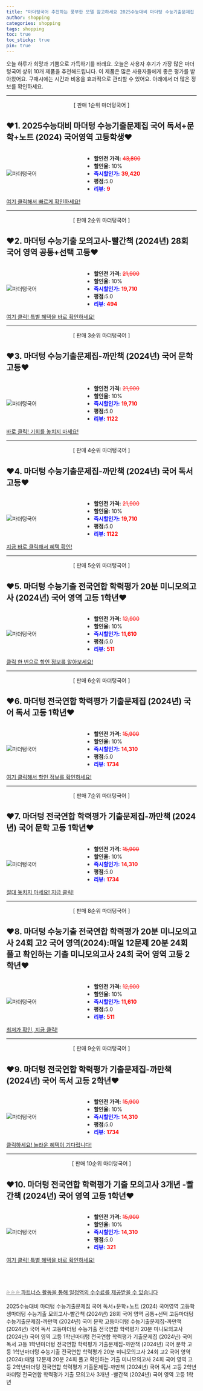 ```yaml
---
title: "마더텅국어 추천하는 풍부한 모델 참고하세요 2025수능대비 마더텅 수능기출문제집 국어 독서+문학+노트"
author: shopping
categories: shopping
tags: shopping
toc: true
toc_sticky: true
pin: true
---
```

오늘 하루가 희망과 기쁨으로 가득하기를 바래요. 오늘은 사용자 후기가 가장 많은 마더텅국어 상위 10개 제품을 추천해드립니다. 이 제품은 많은 사용자들에게 좋은 평가를 받아왔어요. 구매시에는 시간과 비용을 효과적으로 관리할 수 있어요. 아래에서 더 많은 정보를 확인하세요.

---
<p class="toplist" style="margin: 0 auto; display: block; width: fit-content;">[ 판매 1순위 마더텅국어 ]</p>

<h2><strong>❤️1. 2025수능대비 마더텅 수능기출문제집 국어 독서+문학+노트 (2024) 국어영역 고등학생❤️</strong></h2>

<div style="display: flex; align-items: center;">
    <div style="flex: 0.4;">
        <img src="https://thumbnail10.coupangcdn.com/thumbnails/remote/230x230ex/image/vendor_inventory/c5db/934213a7983ecaf150ce33723870a33c93062a1d7d27667478bd6ad3f662.jpg" alt="마더텅국어" style="max-width: 100%;">
    </div>
    <div style="flex: 0.6; margin-left: 10px;">
        <ul>
            <li><strong>할인전 가격:</strong> <del style="color: red;">43,800</del></li>
            <li><strong>할인율:</strong> 10%</li>
            <li><span style='color:blue'><strong>즉시할인가:</strong></span> <span style='color:red'><strong>39,420</strong></span></li>
            <li><strong>평점:</strong>5.0</li>
            <li><span style='color:blue'><strong>리뷰:</strong></span> <span style='color:red'><strong>9</strong></span></li>
        </ul>
    </div>
</div>
<div class="center">
    <a href="https://selin100587001.github.io?lptag=AF9450613&subid=githubio&pageKey=7810804298&traceid=V0-153&itemId=21184837149&vendorItemId=88256896381" class="myButton">
        여기 클릭해서 빠르게 확인하세요!
    </a>
</div>


---
<p class="toplist" style="margin: 0 auto; display: block; width: fit-content;">[ 판매 2순위 마더텅국어 ]</p>

<h2><strong>❤️2. 마더텅 수능기출 모의고사-빨간책 (2024년) 28회 국어 영역 공통+선택 고등❤️</strong></h2>

<div style="display: flex; align-items: center;">
    <div style="flex: 0.4;">
        <img src="https://thumbnail8.coupangcdn.com/thumbnails/remote/230x230ex/image/retail/images/2024/01/22/17/3/782d2a14-53e0-4460-9b8a-0e181fca19ba.jpg" alt="마더텅국어" style="max-width: 100%;">
    </div>
    <div style="flex: 0.6; margin-left: 10px;">
        <ul>
            <li><strong>할인전 가격:</strong> <del style="color: red;">21,900</del></li>
            <li><strong>할인율:</strong> 10%</li>
            <li><span style='color:blue'><strong>즉시할인가:</strong></span> <span style='color:red'><strong>19,710</strong></span></li>
            <li><strong>평점:</strong>5.0</li>
            <li><span style='color:blue'><strong>리뷰:</strong></span> <span style='color:red'><strong>494</strong></span></li>
        </ul>
    </div>
</div>
<div class="center">
    <a href="https://selin100587001.github.io?lptag=AF9450613&subid=githubio&pageKey=7837089667&traceid=V0-153&itemId=21326601931&vendorItemId=88449619389" class="myButton">
        여기 클릭! 특별 혜택을 바로 확인하세요!
    </a>
</div>


---
<p class="toplist" style="margin: 0 auto; display: block; width: fit-content;">[ 판매 3순위 마더텅국어 ]</p>

<h2><strong>❤️3. 마더텅 수능기출문제집-까만책 (2024년) 국어 문학 고등❤️</strong></h2>

<div style="display: flex; align-items: center;">
    <div style="flex: 0.4;">
        <img src="https://thumbnail8.coupangcdn.com/thumbnails/remote/230x230ex/image/retail/images/298434514355376-49741c74-bc93-4481-82d5-f57bc191e209.crdownload" alt="마더텅국어" style="max-width: 100%;">
    </div>
    <div style="flex: 0.6; margin-left: 10px;">
        <ul>
            <li><strong>할인전 가격:</strong> <del style="color: red;">21,900</del></li>
            <li><strong>할인율:</strong> 10%</li>
            <li><span style='color:blue'><strong>즉시할인가:</strong></span> <span style='color:red'><strong>19,710</strong></span></li>
            <li><strong>평점:</strong>5.0</li>
            <li><span style='color:blue'><strong>리뷰:</strong></span> <span style='color:red'><strong>1122</strong></span></li>
        </ul>
    </div>
</div>
<div class="center">
    <a href="https://selin100587001.github.io?lptag=AF9450613&subid=githubio&pageKey=7772184084&traceid=V0-153&itemId=20985383061&vendorItemId=88073119485" class="myButton">
        바로 클릭! 기회를 놓치지 마세요!
    </a>
</div>


---
<p class="toplist" style="margin: 0 auto; display: block; width: fit-content;">[ 판매 4순위 마더텅국어 ]</p>

<h2><strong>❤️4. 마더텅 수능기출문제집-까만책 (2024년) 국어 독서 고등❤️</strong></h2>

<div style="display: flex; align-items: center;">
    <div style="flex: 0.4;">
        <img src="https://thumbnail7.coupangcdn.com/thumbnails/remote/230x230ex/image/retail/images/26486651222913-8aab89d5-5613-404c-a889-ad790c012f3a.crdownload" alt="마더텅국어" style="max-width: 100%;">
    </div>
    <div style="flex: 0.6; margin-left: 10px;">
        <ul>
            <li><strong>할인전 가격:</strong> <del style="color: red;">21,900</del></li>
            <li><strong>할인율:</strong> 10%</li>
            <li><span style='color:blue'><strong>즉시할인가:</strong></span> <span style='color:red'><strong>19,710</strong></span></li>
            <li><strong>평점:</strong>5.0</li>
            <li><span style='color:blue'><strong>리뷰:</strong></span> <span style='color:red'><strong>1122</strong></span></li>
        </ul>
    </div>
</div>
<div class="center">
    <a href="https://selin100587001.github.io?lptag=AF9450613&subid=githubio&pageKey=7772184084&traceid=V0-153&itemId=20985473948&vendorItemId=88073119414" class="myButton">
        지금 바로 클릭해서 혜택 확인!
    </a>
</div>


---
<p class="toplist" style="margin: 0 auto; display: block; width: fit-content;">[ 판매 5순위 마더텅국어 ]</p>

<h2><strong>❤️5. 마더텅 수능기출 전국연합 학력평가 20분 미니모의고사 (2024년) 국어 영역 고등 1학년❤️</strong></h2>

<div style="display: flex; align-items: center;">
    <div style="flex: 0.4;">
        <img src="https://thumbnail6.coupangcdn.com/thumbnails/remote/230x230ex/image/retail/images/2023/11/14/18/6/521f0689-d624-4755-a1ea-cbbe4d095af3.jpg" alt="마더텅국어" style="max-width: 100%;">
    </div>
    <div style="flex: 0.6; margin-left: 10px;">
        <ul>
            <li><strong>할인전 가격:</strong> <del style="color: red;">12,900</del></li>
            <li><strong>할인율:</strong> 10%</li>
            <li><span style='color:blue'><strong>즉시할인가:</strong></span> <span style='color:red'><strong>11,610</strong></span></li>
            <li><strong>평점:</strong>5.0</li>
            <li><span style='color:blue'><strong>리뷰:</strong></span> <span style='color:red'><strong>511</strong></span></li>
        </ul>
    </div>
</div>
<div class="center">
    <a href="https://selin100587001.github.io?lptag=AF9450613&subid=githubio&pageKey=7716808250&traceid=V0-153&itemId=20700881616&vendorItemId=87772092901" class="myButton">
        클릭 한 번으로 할인 정보를 알아보세요!
    </a>
</div>


---
<p class="toplist" style="margin: 0 auto; display: block; width: fit-content;">[ 판매 6순위 마더텅국어 ]</p>

<h2><strong>❤️6. 마더텅 전국연합 학력평가 기출문제집 (2024년) 국어 독서 고등 1학년❤️</strong></h2>

<div style="display: flex; align-items: center;">
    <div style="flex: 0.4;">
        <img src="https://thumbnail8.coupangcdn.com/thumbnails/remote/230x230ex/image/rs_quotation_api/9pzkwc8g/cb73dfb45c5f46e0a6050c36f69508ac.jpg" alt="마더텅국어" style="max-width: 100%;">
    </div>
    <div style="flex: 0.6; margin-left: 10px;">
        <ul>
            <li><strong>할인전 가격:</strong> <del style="color: red;">15,900</del></li>
            <li><strong>할인율:</strong> 10%</li>
            <li><span style='color:blue'><strong>즉시할인가:</strong></span> <span style='color:red'><strong>14,310</strong></span></li>
            <li><strong>평점:</strong>5.0</li>
            <li><span style='color:blue'><strong>리뷰:</strong></span> <span style='color:red'><strong>1734</strong></span></li>
        </ul>
    </div>
</div>
<div class="center">
    <a href="https://selin100587001.github.io?lptag=AF9450613&subid=githubio&pageKey=7699797117&traceid=V0-153&itemId=20666611782&vendorItemId=87686804850" class="myButton">
        여기 클릭해서 할인 정보를 확인하세요!
    </a>
</div>


---
<p class="toplist" style="margin: 0 auto; display: block; width: fit-content;">[ 판매 7순위 마더텅국어 ]</p>

<h2><strong>❤️7. 마더텅 전국연합 학력평가 기출문제집-까만책 (2024년) 국어 문학 고등 1학년❤️</strong></h2>

<div style="display: flex; align-items: center;">
    <div style="flex: 0.4;">
        <img src="https://thumbnail10.coupangcdn.com/thumbnails/remote/230x230ex/image/rs_quotation_api/w11d0jcf/b5c95eca178a4b8496eaf4309bb2d8d1.jpg" alt="마더텅국어" style="max-width: 100%;">
    </div>
    <div style="flex: 0.6; margin-left: 10px;">
        <ul>
            <li><strong>할인전 가격:</strong> <del style="color: red;">15,900</del></li>
            <li><strong>할인율:</strong> 10%</li>
            <li><span style='color:blue'><strong>즉시할인가:</strong></span> <span style='color:red'><strong>14,310</strong></span></li>
            <li><strong>평점:</strong>5.0</li>
            <li><span style='color:blue'><strong>리뷰:</strong></span> <span style='color:red'><strong>1734</strong></span></li>
        </ul>
    </div>
</div>
<div class="center">
    <a href="https://selin100587001.github.io?lptag=AF9450613&subid=githubio&pageKey=7699797117&traceid=V0-153&itemId=20559860722&vendorItemId=87686804903" class="myButton">
        절대 놓치지 마세요! 지금 클릭!
    </a>
</div>


---
<p class="toplist" style="margin: 0 auto; display: block; width: fit-content;">[ 판매 8순위 마더텅국어 ]</p>

<h2><strong>❤️8. 마더텅 수능기출 전국연합 학력평가 20분 미니모의고사 24회 고2 국어 영역(2024):매일 12문제 20분 24회 풀고 확인하는 기출 미니모의고사 24회 국어 영역 고등 2학년❤️</strong></h2>

<div style="display: flex; align-items: center;">
    <div style="flex: 0.4;">
        <img src="https://thumbnail8.coupangcdn.com/thumbnails/remote/230x230ex/image/retail/images/2023/11/14/18/7/ab3f8c71-a50d-4a98-932a-9f24f94416eb.jpg" alt="마더텅국어" style="max-width: 100%;">
    </div>
    <div style="flex: 0.6; margin-left: 10px;">
        <ul>
            <li><strong>할인전 가격:</strong> <del style="color: red;">12,900</del></li>
            <li><strong>할인율:</strong> 10%</li>
            <li><span style='color:blue'><strong>즉시할인가:</strong></span> <span style='color:red'><strong>11,610</strong></span></li>
            <li><strong>평점:</strong>5.0</li>
            <li><span style='color:blue'><strong>리뷰:</strong></span> <span style='color:red'><strong>511</strong></span></li>
        </ul>
    </div>
</div>
<div class="center">
    <a href="https://selin100587001.github.io?lptag=AF9450613&subid=githubio&pageKey=7716808250&traceid=V0-153&itemId=20700882089&vendorItemId=87772093389" class="myButton">
        최저가 확인, 지금 클릭!
    </a>
</div>


---
<p class="toplist" style="margin: 0 auto; display: block; width: fit-content;">[ 판매 9순위 마더텅국어 ]</p>

<h2><strong>❤️9. 마더텅 전국연합 학력평가 기출문제집-까만책 (2024년) 국어 독서 고등 2학년❤️</strong></h2>

<div style="display: flex; align-items: center;">
    <div style="flex: 0.4;">
        <img src="https://thumbnail7.coupangcdn.com/thumbnails/remote/230x230ex/image/rs_quotation_api/jdfrdmtb/e3b8ecb8906a4b348ba5bb4aa6735143.jpg" alt="마더텅국어" style="max-width: 100%;">
    </div>
    <div style="flex: 0.6; margin-left: 10px;">
        <ul>
            <li><strong>할인전 가격:</strong> <del style="color: red;">15,900</del></li>
            <li><strong>할인율:</strong> 10%</li>
            <li><span style='color:blue'><strong>즉시할인가:</strong></span> <span style='color:red'><strong>14,310</strong></span></li>
            <li><strong>평점:</strong>5.0</li>
            <li><span style='color:blue'><strong>리뷰:</strong></span> <span style='color:red'><strong>1734</strong></span></li>
        </ul>
    </div>
</div>
<div class="center">
    <a href="https://selin100587001.github.io?lptag=AF9450613&subid=githubio&pageKey=7699797117&traceid=V0-153&itemId=20612439436&vendorItemId=87686804873" class="myButton">
        클릭하세요! 놀라운 혜택이 기다립니다!
    </a>
</div>


---
<p class="toplist" style="margin: 0 auto; display: block; width: fit-content;">[ 판매 10순위 마더텅국어 ]</p>

<h2><strong>❤️10. 마더텅 전국연합 학력평가 기출 모의고사 3개년 -빨간책 (2024년) 국어 영역 고등 1학년❤️</strong></h2>

<div style="display: flex; align-items: center;">
    <div style="flex: 0.4;">
        <img src="https://thumbnail9.coupangcdn.com/thumbnails/remote/230x230ex/image/retail/images/2023/11/28/10/4/254af0f3-0dcb-47cf-84bb-e5731cdca7dd.jpg" alt="마더텅국어" style="max-width: 100%;">
    </div>
    <div style="flex: 0.6; margin-left: 10px;">
        <ul>
            <li><strong>할인전 가격:</strong> <del style="color: red;">15,900</del></li>
            <li><strong>할인율:</strong> 10%</li>
            <li><span style='color:blue'><strong>즉시할인가:</strong></span> <span style='color:red'><strong>14,310</strong></span></li>
            <li><strong>평점:</strong>5.0</li>
            <li><span style='color:blue'><strong>리뷰:</strong></span> <span style='color:red'><strong>321</strong></span></li>
        </ul>
    </div>
</div>
<div class="center">
    <a href="https://selin100587001.github.io?lptag=AF9450613&subid=githubio&pageKey=7737516233&traceid=V0-153&itemId=20808426398&vendorItemId=87908916179" class="myButton">
        여기 클릭! 특별 혜택을 바로 확인하세요!
    </a>
</div>

<br><br><br>[💦 💦 💦 파트너스 활동을 통해 일정액의 수수료를 제공받을 수 있습니다](https://link.coupang.com/a/bcpT2c)<br><br>2025수능대비 마더텅 수능기출문제집 국어 독서+문학+노트 (2024) 국어영역 고등학생마더텅 수능기출 모의고사-빨간책 (2024년) 28회 국어 영역 공통+선택 고등마더텅 수능기출문제집-까만책 (2024년) 국어 문학 고등마더텅 수능기출문제집-까만책 (2024년) 국어 독서 고등마더텅 수능기출 전국연합 학력평가 20분 미니모의고사 (2024년) 국어 영역 고등 1학년마더텅 전국연합 학력평가 기출문제집 (2024년) 국어 독서 고등 1학년마더텅 전국연합 학력평가 기출문제집-까만책 (2024년) 국어 문학 고등 1학년마더텅 수능기출 전국연합 학력평가 20분 미니모의고사 24회 고2 국어 영역(2024):매일 12문제 20분 24회 풀고 확인하는 기출 미니모의고사 24회 국어 영역 고등 2학년마더텅 전국연합 학력평가 기출문제집-까만책 (2024년) 국어 독서 고등 2학년마더텅 전국연합 학력평가 기출 모의고사 3개년 -빨간책 (2024년) 국어 영역 고등 1학년